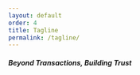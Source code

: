 ```yaml
---
layout: default
order: 4
title: Tagline
permalink: /tagline/
---
```


#### _Beyond Transactions, Building Trust_